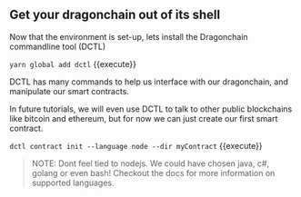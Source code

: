 ## Get your dragonchain out of its shell

Now that the environment is set-up, lets install the Dragonchain commandline tool (DCTL)

`yarn global add dctl` {{execute}}

DCTL has many commands to help us interface with our dragonchain, and manipulate our smart contracts.

In future tutorials, we will even use DCTL to talk to other public blockchains like bitcoin and ethereum,
but for now we can just create our first smart contract.

`dctl contract init --language node --dir myContract` {{execute}}

> NOTE: Dont feel tied to nodejs. We could have chosen java, c#, golang or even bash! Checkout the docs for more information on supported languages.


